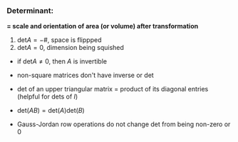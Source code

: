 ### Determinant:
__= scale and orientation of area (or volume) after transformation__

1. $\mathrm{det}A = -$#, space is flippped 
2. $\mathrm{det}A = 0$, dimension being squished

- if $\mathrm{det}A\neq 0$, then $A$ is invertible

- non-square matrices don't have inverse or $\mathrm{det}$

- $\mathrm{det}$ of an upper triangular matrix $=$ product of its diagonal entries (helpful for $\mathrm{det}$s of $I$)

- $\mathrm{det}(AB)=\mathrm{det}(A)\mathrm{det}(B)$

- Gauss-Jordan row operations do not change $\mathrm{det}$ from being non-zero or 0


